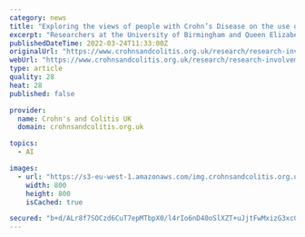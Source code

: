 ```yaml
---
category: news
title: "Exploring the views of people with Crohn’s Disease on the use of Artificial Intelligence"
excerpt: "Researchers at the University of Birmingham and Queen Elizabeth Hospital Birmingham are looking for individuals with Crohn’s Disease to participate in a focus group online."
publishedDateTime: 2022-03-24T11:33:00Z
originalUrl: "https://www.crohnsandcolitis.org.uk/research/research-involvement-opportunities/shaping-research-1/exploring-the-views-of-individuals-with-crohns-disease-on-the-use-of-artifi"
webUrl: "https://www.crohnsandcolitis.org.uk/research/research-involvement-opportunities/shaping-research-1/exploring-the-views-of-individuals-with-crohns-disease-on-the-use-of-artifi"
type: article
quality: 28
heat: 28
published: false

provider:
  name: Crohn's and Colitis UK
  domain: crohnsandcolitis.org.uk

topics:
  - AI

images:
  - url: "https://s3-eu-west-1.amazonaws.com/img.crohnsandcolitis.org.uk/patient-involvement/University_Hospitals_Birmingham.jpg"
    width: 800
    height: 800
    isCached: true

secured: "b+d/ALr8f7SOCzd6CuT7epMTbpX0/l4rIo6nD40oSlXZT+uJjtFwMxizG3xcGC6wlb40IPp1tomw3n5hf1N+/js85140kEE+HQyQeFmS3iaatvYjXi01qPTmhFmgw9YRc/rJ9Ez+I43rhrJbCVGdba0JbpLS0GGUclOL4N0r1UsfnNgu1SBz2NqSk+UpiC5VIUe3DwE620KvpMBuXEgUPhLOGRwJC4zpR6sbC+VUV1eMfQEQUnK/Plvz3ZGO2gLhjNt2BmlWZQryESoosvCeBubPZ7XdAyng4MO3wlKKLZ5/gPyiL1Nai6571AwGs2mUtjmG9RwcraK6t1OnIAQo+6oLk3R1UZuzcw/+zwOxC9Q=;pSVitctcEEZWIaq4yMpIXg=="
---
```


